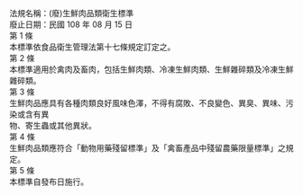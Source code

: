 法規名稱：(廢)生鮮肉品類衛生標準  
廢止日期：民國 108 年 08 月 15 日  
第 1 條  
本標準依食品衛生管理法第十七條規定訂定之。  
第 2 條  
本標準適用於禽肉及畜肉，包括生鮮肉類、冷凍生鮮肉類、生鮮雜碎類及冷凍生鮮雜碎類。  
第 3 條  
生鮮肉品應具有各種肉類良好風味色澤，不得有腐敗、不良變色、異臭、異味、污染或含有異  
物、寄生蟲或其他異狀。  
第 4 條  
生鮮肉品類應符合「動物用藥殘留標準」及「禽畜產品中殘留農藥限量標準」之規定。  
第 5 條  
本標準自發布日施行。  


